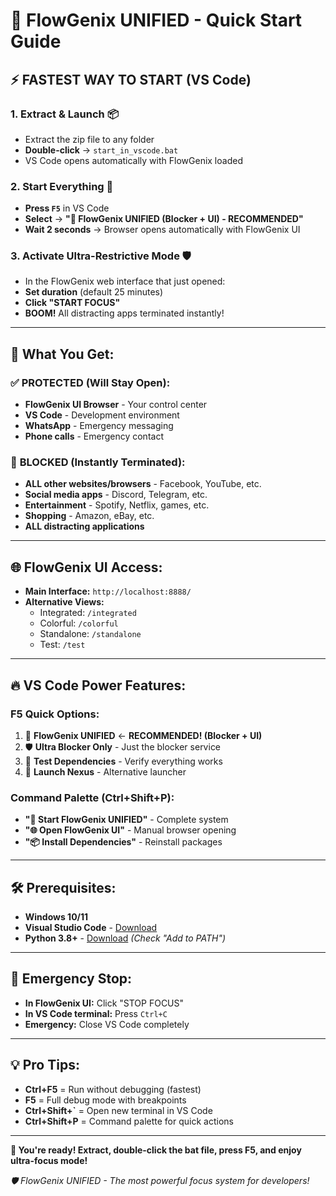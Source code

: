 # 🚀 FlowGenix UNIFIED - Quick Start Guide

## ⚡ **FASTEST WAY TO START (VS Code)**

### **1. Extract & Launch** 📦
- Extract the zip file to any folder
- **Double-click** → `start_in_vscode.bat`
- VS Code opens automatically with FlowGenix loaded

### **2. Start Everything** 🎯
- **Press `F5`** in VS Code
- **Select** → **"🚀 FlowGenix UNIFIED (Blocker + UI) - RECOMMENDED"**
- **Wait 2 seconds** → Browser opens automatically with FlowGenix UI

### **3. Activate Ultra-Restrictive Mode** 🛡️
- In the FlowGenix web interface that just opened:
- **Set duration** (default 25 minutes)
- **Click "START FOCUS"**
- **BOOM!** All distracting apps terminated instantly!

---

## 🎯 **What You Get:**

### ✅ **PROTECTED (Will Stay Open):**
- **FlowGenix UI Browser** - Your control center
- **VS Code** - Development environment  
- **WhatsApp** - Emergency messaging
- **Phone calls** - Emergency contact

### 🚫 **BLOCKED (Instantly Terminated):**
- **ALL other websites/browsers** - Facebook, YouTube, etc.
- **Social media apps** - Discord, Telegram, etc.
- **Entertainment** - Spotify, Netflix, games, etc.
- **Shopping** - Amazon, eBay, etc.
- **ALL distracting applications**

---

## 🌐 **FlowGenix UI Access:**
- **Main Interface:** `http://localhost:8888/`
- **Alternative Views:**
  - Integrated: `/integrated`
  - Colorful: `/colorful`
  - Standalone: `/standalone`
  - Test: `/test`

---

## 🔥 **VS Code Power Features:**

### **F5 Quick Options:**
1. 🚀 **FlowGenix UNIFIED** ← **RECOMMENDED! (Blocker + UI)**
2. 🛡️ **Ultra Blocker Only** - Just the blocker service
3. 🧪 **Test Dependencies** - Verify everything works
4. 🚀 **Launch Nexus** - Alternative launcher

### **Command Palette (Ctrl+Shift+P):**
- **"🚀 Start FlowGenix UNIFIED"** - Complete system
- **"🌐 Open FlowGenix UI"** - Manual browser opening
- **"📦 Install Dependencies"** - Reinstall packages

---

## 🛠️ **Prerequisites:**
- **Windows 10/11**
- **Visual Studio Code** - [Download](https://code.visualstudio.com/)
- **Python 3.8+** - [Download](https://python.org/) *(Check "Add to PATH")*

---

## 🚨 **Emergency Stop:**
- **In FlowGenix UI:** Click "STOP FOCUS"
- **In VS Code terminal:** Press `Ctrl+C`
- **Emergency:** Close VS Code completely

---

## 💡 **Pro Tips:**
- **Ctrl+F5** = Run without debugging (fastest)
- **F5** = Full debug mode with breakpoints
- **Ctrl+Shift+`** = Open new terminal in VS Code
- **Ctrl+Shift+P** = Command palette for quick actions

---

**🎉 You're ready! Extract, double-click the bat file, press F5, and enjoy ultra-focus mode!**

*🛡️ FlowGenix UNIFIED - The most powerful focus system for developers!*
